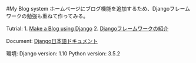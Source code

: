 #My Blog system
ホームページにブログ機能を追加するため、Djangoフレームワークの勉強も重ねて作ってみる。

Tutrial:
	1. [Make a Blog using Django](http://ruddra.com/2015/09/18/make-a-blog-using-django-part-1-2/)
	2. [Djangoフレームワークの紹介](https://www.slideshare.net/tokibito/django-63192832)

Document: [Django日本語ドキュメント](https://docs.djangoproject.com/ja/1.10/)

環境:
	Django version: 1.10
	Python version: 3.5.2

